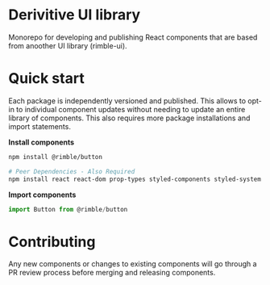 # Derivitive UI library

Monorepo for developing and publishing React components that are based from anoother UI library (rimble-ui).

# Quick start

Each package is independently versioned and published. This allows to opt-in to individual component updates without needing to update an entire library of components. This also requires more package installations and import statements.

**Install components**

```bash
npm install @rimble/button

# Peer Dependencies - Also Required
npm install react react-dom prop-types styled-components styled-system
```

**Import components**

```js
import Button from @rimble/button
```

# Contributing

Any new components or changes to existing components will go through a PR review process before merging and releasing components.
